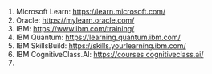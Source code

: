 1. Microsoft Learn: https://learn.microsoft.com/
2. Oracle: https://mylearn.oracle.com/
3. IBM: https://www.ibm.com/training/
4. IBM Quantum: https://learning.quantum.ibm.com/
5. IBM SkillsBuild: https://skills.yourlearning.ibm.com/
6. IBM CognitiveClass.AI: https://courses.cognitiveclass.ai/
7. 
